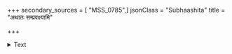 +++
secondary_sources = [ "MSS_0785",]
jsonClass = "Subhaashita"
title = "अथातः सम्प्रवक्ष्यामि"

+++

<details><summary>Text</summary>

अथातः संप्रवक्ष्यामि हयारोहणमुत्तमम्।  
येन विज्ञातमात्रेण रेवन्तः प्रियतां व्रजेत्॥
</details>
